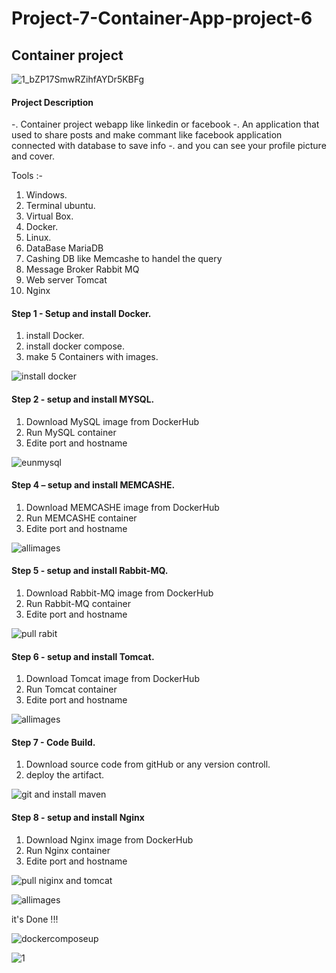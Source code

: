 # Project-7-Container-App-project-6
## Container project

![1_bZP17SmwRZihfAYDr5KBFg](https://github.com/Hatem-sudo/Project-7-Container-App-project-6/assets/113099054/e939c27b-10fe-49d8-b429-8aa088d71356)

#### Project Description
-. Container project webapp like linkedin or facebook 
-. An application that used to share posts and make commant like facebook application connected with database to save info
-. and you can see your profile picture and cover.

Tools :-
1. Windows.
2. Terminal ubuntu.
3. Virtual Box.
4. Docker.
5. Linux.
6. DataBase MariaDB
7. Cashing DB like Memcashe to handel the query
8. Message Broker Rabbit MQ
9. Web server Tomcat
10. Nginx 

#### Step 1 - Setup and install Docker.
1. install Docker.
2. install docker compose.
3. make 5 Containers with images.

![install docker](https://github.com/Hatem-sudo/Project-7-Container-App-project-6/assets/113099054/3357f92f-549a-435c-b203-f0b4d28ff3f3)
    
#### Step 2 - setup and install MYSQL.

1. Download MySQL image from DockerHub
2. Run MySQL container
3. Edite port and hostname

![eunmysql](https://github.com/Hatem-sudo/Project-7-Container-App-project-6/assets/113099054/d429c28c-b5cc-4652-a6ad-25dbeabc9895)



#### Step 4 – setup and install MEMCASHE.

1. Download MEMCASHE image from DockerHub
2. Run MEMCASHE container
3. Edite port and hostname

![allimages](https://github.com/Hatem-sudo/Project-7-Container-App-project-6/assets/113099054/7a2b5d96-2cde-4433-ab71-1dd0d65e56db)

#### Step 5 - setup and install Rabbit-MQ.

1. Download Rabbit-MQ image from DockerHub
2. Run Rabbit-MQ container
3. Edite port and hostname

![pull rabit](https://github.com/Hatem-sudo/Project-7-Container-App-project-6/assets/113099054/bd1cef81-15f4-46bb-950b-8b65ae038002)

#### Step 6 - setup and install Tomcat.

1. Download Tomcat image from DockerHub
2. Run Tomcat container
3. Edite port and hostname



![allimages](https://github.com/Hatem-sudo/Project-7-Container-App-project-6/assets/113099054/7a2b5d96-2cde-4433-ab71-1dd0d65e56db)

#### Step 7 - Code Build.

1. Download source code from gitHub or any version controll.
2. deploy the artifact.

![git and install maven](https://github.com/Hatem-sudo/Project-7-Container-App-project-6/assets/113099054/f69620c9-cd2c-4abc-b344-12e16d19d4b0)


#### Step 8 - setup and install Nginx

1. Download Nginx image from DockerHub
2. Run Nginx container
3. Edite port and hostname

![pull niginx and tomcat](https://github.com/Hatem-sudo/Project-7-Container-App-project-6/assets/113099054/567f6217-bce8-44c2-bd99-e2c7a0bcfc5e)

![allimages](https://github.com/Hatem-sudo/Project-7-Container-App-project-6/assets/113099054/7a2b5d96-2cde-4433-ab71-1dd0d65e56db)

it's Done !!!

![dockercomposeup](https://github.com/Hatem-sudo/Project-7-Container-App-project-6/assets/113099054/b43cbba8-d003-4860-aa8a-74fa57001d20)

![1](https://github.com/Hatem-sudo/Project-7-Container-App-project-6/assets/113099054/0f7d702f-f460-43d7-80af-174d3c984758)


